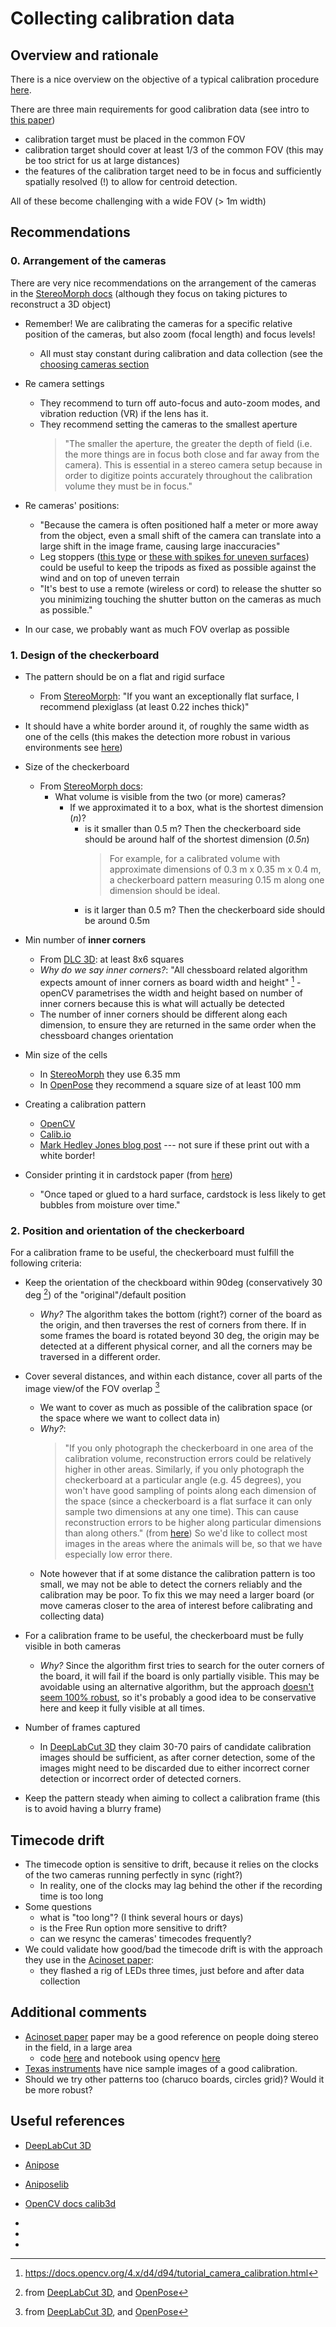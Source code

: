 # Collecting calibration data

## Overview and rationale

There is a nice overview on the objective of a typical calibration procedure [here](https://aaronolsen.github.io/tutorials/stereomorph/calibration_general.html).

There are three main requirements for good calibration data (see intro to [this paper](https://opg.optica.org/oe/fulltext.cfm?uri=oe-27-6-9040&id=407319))

- calibration target must be placed in the common FOV
- calibration target should cover at least 1/3 of the common FOV (this may be too strict for us at large distances)
- the features of the calibration target need to be in focus and sufficiently spatially resolved (!) to allow for centroid detection.

All of these become challenging with a wide FOV (> 1m width)

## Recommendations

### 0. Arrangement of the cameras

There are very nice recommendations on the arrangement of the cameras in the [StereoMorph docs](https://aaronolsen.github.io/tutorials/stereomorph/arranging_cameras_photography.html) (although they focus on taking pictures to reconstruct a 3D object)

- Remember! We are calibrating the cameras for a specific relative position of the cameras, but also zoom (focal length) and focus levels!
  - All must stay constant during calibration and data collection (see the [choosing cameras section](https://aaronolsen.github.io/tutorials/stereomorph/choosing_cameras_general.html)
- Re camera settings

  - They recommend to turn off auto-focus and auto-zoom modes, and vibration reduction (VR) if the lens has it.
  - They recommend setting the cameras to the smallest aperture
    > "The smaller the aperture, the greater the depth of field (i.e. the more things are in focus both close and far away from the camera). This is essential in a stereo camera setup because in order to digitize points accurately throughout the calibration volume they must be in focus."

- Re cameras' positions:

  - "Because the camera is often positioned half a meter or more away from the object, even a small shift of the camera can translate into a large shift in the image frame, causing large inaccuracies"
  - Leg stoppers ([this type](https://www.amazon.co.uk/Universal-Stainless-Photography-Accessories-Replacement/dp/B0B9NXFTWP/ref=sr_1_11?keywords=tripod+rubber+feet+replacement&qid=1689006351&sr=8-11) or [these with spikes for uneven surfaces](https://www.amazon.co.uk/Universal-Non-Slip-Replacement-Compatible-Kingjoy/dp/B0B33RDMTC/ref=sr_1_12?keywords=tripod+rubber+feet+replacement&qid=1689006351&sr=8-12)) could be useful to keep the tripods as fixed as possible against the wind and on top of uneven terrain
  - "It's best to use a remote (wireless or cord) to release the shutter so you minimizing touching the shutter button on the cameras as much as possible."

- In our case, we probably want as much FOV overlap as possible

### 1. Design of the checkerboard

- The pattern should be on a flat and rigid surface

  - From [StereoMorph](https://aaronolsen.github.io/tutorials/stereomorph/creating_a_checkerboard.html):
    "If you want an exceptionally flat surface, I recommend plexiglass (at least 0.22 inches thick)"

- It should have a white border around it, of roughly the same width as one of the cells (this makes the detection more robust in various environments see [here](https://docs.opencv.org/4.2.0/d9/d0c/group__calib3d.html#gad0e88e13cd3d410870a99927510d7f91))

- Size of the checkerboard

  - From [StereoMorph docs](https://aaronolsen.github.io/tutorials/stereomorph/choose_checkerboard_size.html):
    - What volume is visible from the two (or more) cameras?
      - If we approximated it to a box, what is the shortest dimension (_n_)?
        - is it smaller than 0.5 m? Then the checkerboard side should be around half of the shortest dimension (_0.5n_)
          > For example, for a calibrated volume with approximate dimensions of 0.3 m x 0.35 m x 0.4 m, a checkerboard pattern measuring 0.15 m along one dimension should be ideal.
        - is it larger than 0.5 m? Then the checkerboard side should be around 0.5m

- Min number of **inner corners**

  - From [DLC 3D](https://deeplabcut.github.io/DeepLabCut/docs/Overviewof3D.html#take-and-process-camera-calibration-images): at least 8x6 squares
  - _Why do we say inner corners?_: "All chessboard related algorithm expects amount of inner corners as board width and height" [^2] - openCV parametrises the width and height based on number of inner corners because this is what will actually be detected
  - The number of inner corners should be different along each dimension, to ensure they are returned in the same order when the chessboard changes orientation

- Min size of the cells

  - In [StereoMorph](https://aaronolsen.github.io/tutorials/stereomorph/checkerboard_size_dpi.html) they use 6.35 mm
  - In [OpenPose](https://github.com/jrkwon/openpose/blob/master/doc/calibration_demo.md#general-quality-tips) they recommend a square size of at least 100 mm

- Creating a calibration pattern

  - [OpenCV](https://docs.opencv.org/4.x/da/d0d/tutorial_camera_calibration_pattern.html)
  - [Calib.io](https://calib.io/pages/camera-calibration-pattern-generator)
  - [Mark Hedley Jones blog post](https://markhedleyjones.com/projects/calibration-checkerboard-collection) --- not sure if these print out with a white border!

- Consider printing it in cardstock paper (from [here](https://aaronolsen.github.io/tutorials/stereomorph/creating_a_checkerboard.html))
  - "Once taped or glued to a hard surface, cardstock is less likely to get bubbles from moisture over time."

### 2. Position and orientation of the checkerboard

For a calibration frame to be useful, the checkerboard must fulfill the following criteria:

- Keep the orientation of the checkboard within 90deg (conservatively 30 deg [^1]) of the "original"/default position

  - _Why?_ The algorithm takes the bottom (right?) corner of the board as the origin, and then traverses the rest of corners from there. If in some frames the board is rotated beyond 30 deg, the origin may be detected at a different physical corner, and all the corners may be traversed in a different order.

- Cover several distances, and within each distance, cover all parts of the image view/of the FOV overlap [^1]

  - We want to cover as much as possible of the calibration space (or the space where we want to collect data in)
  - _Why?_:
    > "If you only photograph the checkerboard in one area of the calibration volume, reconstruction errors could be relatively higher in other areas. Similarly, if you only photograph the checkerboard at a particular angle (e.g. 45 degrees), you won't have good sampling of points along each dimension of the space (since a checkerboard is a flat surface it can only sample two dimensions at any one time). This can cause reconstruction errors to be higher along particular dimensions than along others." (from [here](https://aaronolsen.github.io/tutorials/stereomorph/calibration_general.html))
    > So we'd like to collect most images in the areas where the animals will be, so that we have especially low error there.
  - Note however that if at some distance the calibration pattern is too small, we may not be able to detect the corners reliably and the calibration may be poor. To fix this we may need a larger board (or move cameras closer to the area of interest before calibrating and collecting data)

- For a calibration frame to be useful, the checkerboard must be fully visible in both cameras

  - _Why?_ Since the algorithm first tries to search for the outer corners of the board, it will fail if the board is only partially visible. This may be avoidable using an alternative algorithm, but the approach [doesn't seem 100% robust](https://github.com/opencv/opencv/issues/15712#issuecomment-1493344373), so it's probably a good idea to be conservative here and keep it fully visible at all times.

- Number of frames captured

  - In [DeepLabCut 3D](https://deeplabcut.github.io/DeepLabCut/docs/Overviewof3D.html#jump-in-with-direct-deeplabcut-2-camera-support) they claim 30-70 pairs of candidate calibration images should be sufficient, as after corner detection, some of the images might need to be discarded due to either incorrect corner detection or incorrect order of detected corners.

- Keep the pattern steady when aiming to collect a calibration frame (this is to avoid having a blurry frame)

## Timecode drift

- The timecode option is sensitive to drift, because it relies on the clocks of the two cameras running perfectly in sync (right?)
  - In reality, one of the clocks may lag behind the other if the recording time is too long
- Some questions
  - what is "too long"? (I think several hours or days)
  - is the Free Run option more sensitive to drift?
  - can we resync the cameras' timecodes frequently?
- We could validate how good/bad the timecode drift is with the approach they use in the [Acinoset paper](https://ieeexplore.ieee.org/stamp/stamp.jsp?tp=&arnumber=9561338):
  - they flashed a rig of LEDs three times, just before and after data collection

## Additional comments

- [Acinoset paper](https://ieeexplore.ieee.org/stamp/stamp.jsp?tp=&arnumber=9561338) paper may be a good reference on people doing stereo in the field, in a large area
  - code [here](https://github.com/African-Robotics-Unit/AcinoSet#camera-calibration-and-3d-reconstruction) and notebook using opencv [here](https://github.com/African-Robotics-Unit/AcinoSet/blob/main/src/calib_with_gui.ipynb)
- [Texas instruments](https://software-dl.ti.com/jacinto7/esd/robotics-sdk/latest/docs/source/tools/stereo_camera/calibration/README.html) have nice sample images of a good calibration.
- Should we try other patterns too (charuco boards, circles grid)? Would it be more robust?

## Useful references

- [DeepLabCut 3D](https://deeplabcut.github.io/DeepLabCut/docs/Overviewof3D.html#jump-in-with-direct-deeplabcut-2-camera-support)
- [Anipose](https://anipose.readthedocs.io/en/latest/)
- [Aniposelib](https://anipose.readthedocs.io/en/latest/aniposelib-tutorial.html)
- [OpenCV docs calib3d](https://docs.opencv.org/4.2.0/d9/d0c/group__calib3d.html#gad0e88e13cd3d410870a99927510d7f91)

- [^1]: from [DeepLabCut 3D](https://deeplabcut.github.io/DeepLabCut/docs/Overviewof3D.html#jump-in-with-direct-deeplabcut-2-camera-support), and [OpenPose](https://github.com/jrkwon/openpose/blob/master/doc/calibration_demo.md#general-quality-tips)

- [^2]: https://docs.opencv.org/4.x/d4/d94/tutorial_camera_calibration.html

- [^3]: https://github.com/TemugeB/python_stereo_camera_calibrate#procedure

